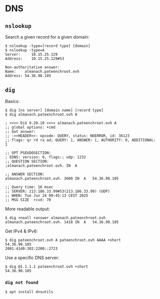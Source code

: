 # DNS

## `nslookup`

Search a given record for a given domain:

```shell
$ nslookup -type=[record type] [domain]
$ nslookup -type=A
Server:     10.15.25.129
Address:    10.15.25.129#53

Non-authoritative answer:
Name:    almanach.pateenchroot.ovh
Address: 54.36.98.105
```

## `dig`

Basics:

```shell
$ dig [ns server] [domain name] [record type]
$ dig almanach.pateenchroot.ovh A

; <<>> DiG 9.20.10 <<>> almanach.pateenchroot.ovh A
;; global options: +cmd
;; Got answer:
;; ->>HEADER<<- opcode: QUERY, status: NOERROR, id: 36123
;; flags: qr rd ra ad; QUERY: 1, ANSWER: 1, AUTHORITY: 0, ADDITIONAL: 1

;; OPT PSEUDOSECTION:
; EDNS: version: 0, flags:; udp: 1232
;; QUESTION SECTION:
;almanach.pateenchroot.ovh.	IN	A

;; ANSWER SECTION:
almanach.pateenchroot.ovh. 3600	IN	A	54.36.98.105

;; Query time: 16 msec
;; SERVER: 213.186.33.99#53(213.186.33.99) (UDP)
;; WHEN: Tue Jun 24 09:45:13 CEST 2025
;; MSG SIZE  rcvd: 70

```

More readable output:

```shell
$ dig +noall +answer almanach.pateenchroot.ovh
almanach.pateenchroot.ovh. 1418	IN	A	54.36.98.105
```

Get IPv4 & IPv6:

```shell
$ dig pateenchroot.ovh A pateenchroot.ovh AAAA +short
54.36.98.105
2001:41d0:302:2200::2723
```

Use a specific DNS server:

```shell
$ dig @1.1.1.1 pateenchroot.ovh +short
54.36.98.105
```

### `dig not found`

```shell
$ apt install dnsutils
```
